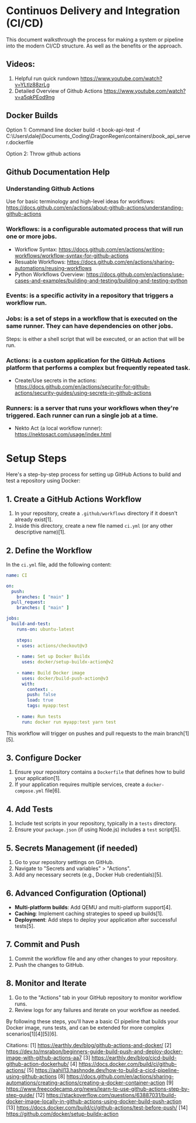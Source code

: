 # Continuos Delivery and Integration (CI/CD)
This document walksthrough the process for making a system or pipeline into the modern CI/CD structure. As well as the benefits or the approach.

## Videos:
1. Helpful run quick rundown
https://www.youtube.com/watch?v=YLtlz88zrLg
2. Detailed Overview of Github Actions
https://www.youtube.com/watch?v=a5qkPEod9ng

## Docker Builds
Option 1: Command line
docker build -t book-api-test -f C:\Users\dalej\Documents\_Coding\DragonRegen\containers\book_api_server.dockerfile

Option 2: Throw github actions

## Github Documentation Help
### Understanding Github Actions
Use for basic terminology and high-level ideas for workflows: https://docs.github.com/en/actions/about-github-actions/understanding-github-actions

### Workflows: is a configurable automated process that will run one or more jobs.
- Workflow Syntax: https://docs.github.com/en/actions/writing-workflows/workflow-syntax-for-github-actions
- Resuable Workflows: https://docs.github.com/en/actions/sharing-automations/reusing-workflows
- Python Workflows Overview: https://docs.github.com/en/actions/use-cases-and-examples/building-and-testing/building-and-testing-python

### Events: is a specific activity in a repository that triggers a workflow run.

### Jobs: is a set of steps in a workflow that is executed on the same runner. They can have dependencies on other jobs.
Steps: is either a shell script that will be executed, or an action that will be run.

### Actions: is a custom application for the GitHub Actions platform that performs a complex but frequently repeated task.
- Create/Use secrets in the actions: https://docs.github.com/en/actions/security-for-github-actions/security-guides/using-secrets-in-github-actions

### Runners: is a server that runs your workflows when they're triggered. Each runner can run a single job at a time.
- Nekto Act (a local workflow runner): https://nektosact.com/usage/index.html

# Setup Steps
Here's a step-by-step process for setting up GitHub Actions to build and test a repository using Docker:

## 1. Create a GitHub Actions Workflow

1. In your repository, create a `.github/workflows` directory if it doesn't already exist[1].
2. Inside this directory, create a new file named `ci.yml` (or any other descriptive name)[1].

## 2. Define the Workflow

In the `ci.yml` file, add the following content:

```yaml
name: CI

on:
  push:
    branches: [ "main" ]
  pull_request:
    branches: [ "main" ]

jobs:
  build-and-test:
    runs-on: ubuntu-latest
    
    steps:
    - uses: actions/checkout@v3
    
    - name: Set up Docker Buildx
      uses: docker/setup-buildx-action@v2
    
    - name: Build Docker image
      uses: docker/build-push-action@v3
      with:
        context: .
        push: false
        load: true
        tags: myapp:test
    
    - name: Run tests
      run: docker run myapp:test yarn test
```

This workflow will trigger on pushes and pull requests to the main branch[1][5].

## 3. Configure Docker

1. Ensure your repository contains a `Dockerfile` that defines how to build your application[1].
2. If your application requires multiple services, create a `docker-compose.yml` file[6].

## 4. Add Tests

1. Include test scripts in your repository, typically in a `tests` directory.
2. Ensure your `package.json` (if using Node.js) includes a `test` script[5].

## 5. Secrets Management (if needed)

1. Go to your repository settings on GitHub.
2. Navigate to "Secrets and variables" > "Actions".
3. Add any necessary secrets (e.g., Docker Hub credentials)[5].

## 6. Advanced Configuration (Optional)

- **Multi-platform builds**: Add QEMU and multi-platform support[4].
- **Caching**: Implement caching strategies to speed up builds[1].
- **Deployment**: Add steps to deploy your application after successful tests[5].

## 7. Commit and Push

1. Commit the workflow file and any other changes to your repository.
2. Push the changes to GitHub.

## 8. Monitor and Iterate

1. Go to the "Actions" tab in your GitHub repository to monitor workflow runs.
2. Review logs for any failures and iterate on your workflow as needed.

By following these steps, you'll have a basic CI pipeline that builds your Docker image, runs tests, and can be extended for more complex scenarios[1][4][5][6].

Citations:
[1] https://earthly.dev/blog/github-actions-and-docker/
[2] https://dev.to/msrabon/beginners-guide-build-push-and-deploy-docker-image-with-github-actions-aa7
[3] https://earthly.dev/blog/cicd-build-github-action-dockerhub/
[4] https://docs.docker.com/build/ci/github-actions/
[5] https://aahil13.hashnode.dev/how-to-build-a-cicd-pipeline-using-github-actions
[8] https://docs.github.com/en/actions/sharing-automations/creating-actions/creating-a-docker-container-action
[9] https://www.freecodecamp.org/news/learn-to-use-github-actions-step-by-step-guide/
[12] https://stackoverflow.com/questions/63887031/build-docker-image-locally-in-github-actions-using-docker-build-push-action
[13] https://docs.docker.com/build/ci/github-actions/test-before-push/
[14] https://github.com/docker/setup-buildx-action